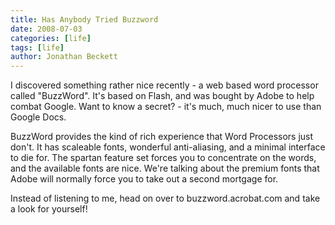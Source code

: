 ```yaml
---
title: Has Anybody Tried Buzzword
date: 2008-07-03
categories: [life]
tags: [life]
author: Jonathan Beckett
---
```


I discovered something rather nice recently - a web based word processor called "BuzzWord". It's based on Flash, and was bought by Adobe to help combat Google. Want to know a secret? - it's much, much nicer to use than Google Docs.

BuzzWord provides the kind of rich experience that Word Processors just don't. It has scaleable fonts, wonderful anti-aliasing, and a minimal interface to die for. The spartan feature set forces you to concentrate on the words, and the available fonts are nice. We're talking about the premium fonts that Adobe will normally force you to take out a second mortgage for.

Instead of listening to me, head on over to buzzword.acrobat.com and take a look for yourself!